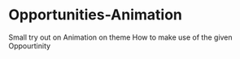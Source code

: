 # Opportunities-Animation
Small try out on Animation on theme How to make use of the given Oppourtinity
